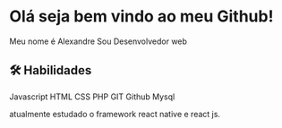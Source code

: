 
# Olá seja bem vindo ao meu Github!

Meu nome é Alexandre Sou Desenvolvedor web


## 🛠 Habilidades
Javascript
HTML
CSS
PHP
GIT
Github
Mysql

atualmente estudado o framework react native e react js.

